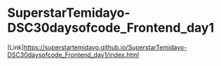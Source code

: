 # SuperstarTemidayo-DSC30daysofcode_Frontend_day1
[Link]https://superstartemidayo.github.io/SuperstarTemidayo-DSC30daysofcode_Frontend_day1/index.html
